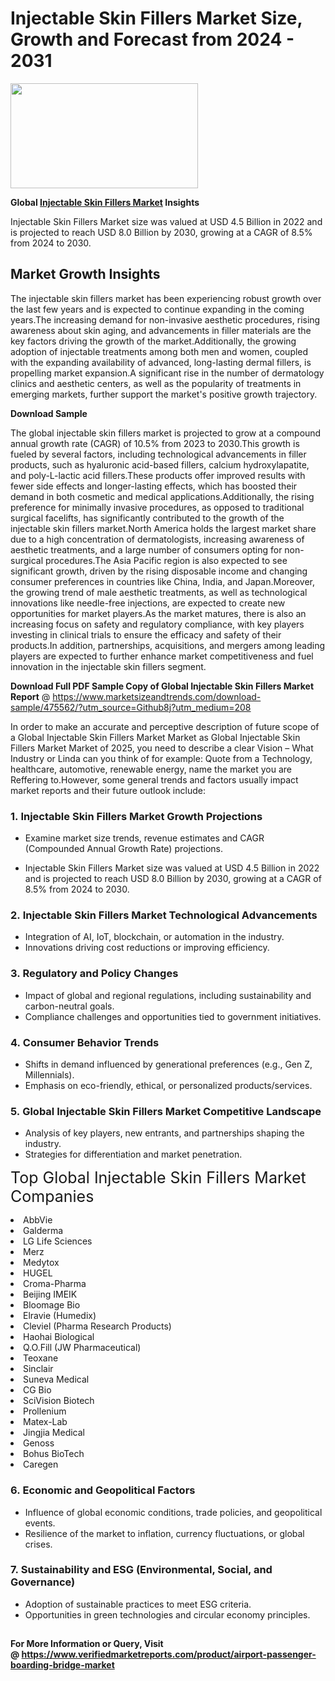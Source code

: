 <H1>Injectable Skin Fillers Market Size, Growth and Forecast from 2024 - 2031</H1><img class="aligncenter size-medium wp-image-584254" src="https://thirdeyenews.in/wp-content/uploads/2024/09/Global-Market-Research-300x168.jpeg" alt="" width="300" height="168" /><p><strong>Global&nbsp;<a href="https://www.marketsizeandtrends.com/download-sample/475562/?utm_source=Github8j?utm_medium=208">Injectable Skin Fillers Market</a> Insights</strong></p><p>Injectable Skin Fillers Market size was valued at USD 4.5 Billion in 2022 and is projected to reach USD 8.0 Billion by 2030, growing at a CAGR of 8.5% from 2024 to 2030.</p><p><h2>Market Growth Insights</h2> <p>The injectable skin fillers market has been experiencing robust growth over the last few years and is expected to continue expanding in the coming years.The increasing demand for non-invasive aesthetic procedures, rising awareness about skin aging, and advancements in filler materials are the key factors driving the growth of the market.Additionally, the growing adoption of injectable treatments among both men and women, coupled with the expanding availability of advanced, long-lasting dermal fillers, is propelling market expansion.A significant rise in the number of dermatology clinics and aesthetic centers, as well as the popularity of treatments in emerging markets, further support the market's positive growth trajectory.</p> <p><strong>Download Sample</strong></p> <p>The global injectable skin fillers market is projected to grow at a compound annual growth rate (CAGR) of 10.5% from 2023 to 2030.This growth is fueled by several factors, including technological advancements in filler products, such as hyaluronic acid-based fillers, calcium hydroxylapatite, and poly-L-lactic acid fillers.These products offer improved results with fewer side effects and longer-lasting effects, which has boosted their demand in both cosmetic and medical applications.Additionally, the rising preference for minimally invasive procedures, as opposed to traditional surgical facelifts, has significantly contributed to the growth of the injectable skin fillers market.North America holds the largest market share due to a high concentration of dermatologists, increasing awareness of aesthetic treatments, and a large number of consumers opting for non-surgical procedures.The Asia Pacific region is also expected to see significant growth, driven by the rising disposable income and changing consumer preferences in countries like China, India, and Japan.Moreover, the growing trend of male aesthetic treatments, as well as technological innovations like needle-free injections, are expected to create new opportunities for market players.As the market matures, there is also an increasing focus on safety and regulatory compliance, with key players investing in clinical trials to ensure the efficacy and safety of their products.In addition, partnerships, acquisitions, and mergers among leading players are expected to further enhance market competitiveness and fuel innovation in the injectable skin fillers segment.</p> <p><span class=""><strong>Download Full PDF Sample Copy of Global Injectable Skin Fillers Market Report</strong> @ <a href="https://www.marketsizeandtrends.com/download-sample/475562/?utm_source=Github8j?utm_medium=208" target="_blank">https://www.marketsizeandtrends.com/download-sample/475562/?utm_source=Github8j?utm_medium=208</a></span></p><p>In order to make an accurate and perceptive description of future scope of a Global&nbsp;Injectable Skin Fillers Market Market as Global&nbsp;Injectable Skin Fillers Market Market of 2025, you need to describe a clear Vision &ndash; What Industry or Linda can you think of for example: Quote from a Technology, healthcare, automotive, renewable energy, name the market you are Reffering to.However, some general trends and factors usually impact market reports and their future outlook include:</p><h3>1.&nbsp;<strong>Injectable Skin Fillers Market Growth Projections</strong></h3><ul><li>Examine market size trends, revenue estimates and CAGR (Compounded Annual Growth Rate) projections.</li><li><p>Injectable Skin Fillers Market size was valued at USD 4.5 Billion in 2022 and is projected to reach USD 8.0 Billion by 2030, growing at a CAGR of 8.5% from 2024 to 2030.</p></li></ul><h3>2.&nbsp;<strong>Injectable Skin Fillers Market Technological Advancements</strong></h3><ul><li>Integration of AI, IoT, blockchain, or automation in the industry.</li><li>Innovations driving cost reductions or improving efficiency.</li></ul><h3>3.&nbsp;<strong>Regulatory and Policy Changes</strong></h3><ul><li>Impact of global and regional regulations, including sustainability and carbon-neutral goals.</li><li>Compliance challenges and opportunities tied to government initiatives.</li></ul><h3>4.&nbsp;<strong>Consumer Behavior Trends</strong></h3><ul><li>Shifts in demand influenced by generational preferences (e.g., Gen Z, Millennials).</li><li>Emphasis on eco-friendly, ethical, or personalized products/services.</li></ul><h3>5.&nbsp;<strong>Global Injectable Skin Fillers Market Competitive Landscape</strong></h3><ul><li>Analysis of key players, new entrants, and partnerships shaping the industry.</li><li>Strategies for differentiation and market penetration.</li></ul><p data-pm-slice="1 1 []"><span style="color: inherit; font-family: inherit; font-size: 25px;">Top Global Injectable Skin Fillers Market Companies</span></p><div class="" data-test-id=""><p><li>AbbVie</li><li> Galderma</li><li> LG Life Sciences</li><li> Merz</li><li> Medytox</li><li> HUGEL</li><li> Croma-Pharma</li><li> Beijing IMEIK</li><li> Bloomage Bio</li><li> Elravie (Humedix)</li><li> Cleviel (Pharma Research Products)</li><li> Haohai Biological</li><li> Q.O.Fill (JW Pharmaceutical)</li><li> Teoxane</li><li> Sinclair</li><li> Suneva Medical</li><li> CG Bio</li><li> SciVision Biotech</li><li> Prollenium</li><li> Matex-Lab</li><li> Jingjia Medical</li><li> Genoss</li><li> Bohus BioTech</li><li> Caregen</li></p></div><h3>6.&nbsp;<strong>Economic and Geopolitical Factors</strong></h3><ul><li>Influence of global economic conditions, trade policies, and geopolitical events.</li><li>Resilience of the market to inflation, currency fluctuations, or global crises.</li></ul><h3>7.&nbsp;<strong>Sustainability and ESG (Environmental, Social, and Governance)</strong></h3><ul><li>Adoption of sustainable practices to meet ESG criteria.</li><li>Opportunities in green technologies and circular economy principles.</li></ul><h2><strong style="font-size: 14px;">For More Information or Query, Visit @&nbsp;</strong><a style="background-color: #ffffff; font-size: 14px;" href="https://www.marketsizeandtrends.com/report/injectable-skin-fillers-market/" target="_blank">https://www.verifiedmarketreports.com/product/airport-passenger-boarding-bridge-market</a></h2>